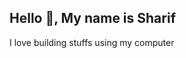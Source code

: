 ## Hello 👋, My name is Sharif

I love building stuffs using my computer
<!---
Haaai 👋, I am Sharif, a frontend software engineer 👨‍💻
- My passion for building frontend applications made me fall in love with design.
- 💬 Ask me about React, Javascript, node, and Typescript.
- How to reach me: [sharifally0903@gmail.com](mailto:sharifally0903@gmail.com)
-->

<!---
| <img align="center" src="https://github-readme-stats.vercel.app/api?username=sharibeast&show_icons=true&include_all_commits=true&theme=dark&hide_border=true" alt="sharibeast's github stats" /> | <img align="center" src="https://github-readme-stats.vercel.app/api/top-langs/?username=sharibeast&theme=dark&hide=html,handlebars,css,pug,sass&langs_count=8&layout=compact"> |
| ------------- | ------------- |
-->

